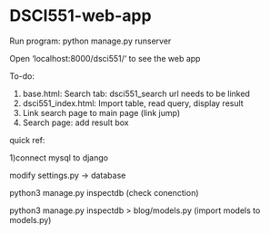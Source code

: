 # DSCI551-web-app

Run program: python manage.py runserver

Open ‘localhost:8000/dsci551/‘ to see the web app

To-do:
1) base.html: Search tab: dsci551_search url needs to be linked
2) dsci551_index.html: Import table, read query, display result
3) Link search page to main page (link jump)
4) Search page: add result box


quick ref:

1)connect mysql to django

modify settings.py -> database

python3 manage.py inspectdb (check conenction)

python3 manage.py inspectdb > blog/models.py (import models to models.py)
